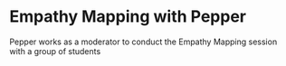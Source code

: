# Empathy Mapping with Pepper
Pepper works as a moderator to conduct the Empathy Mapping session with a group of students
